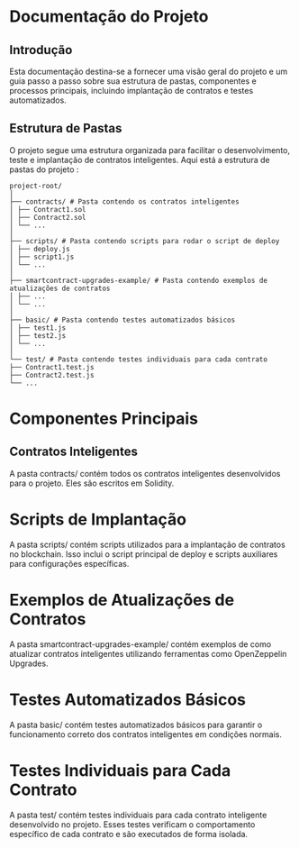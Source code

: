 # Documentação do Projeto
## Introdução
Esta documentação destina-se a fornecer uma visão geral do projeto e um guia passo a passo sobre sua estrutura de pastas, componentes e processos principais, incluindo implantação de contratos e testes automatizados.
## Estrutura de Pastas
O projeto segue uma estrutura organizada para facilitar o desenvolvimento, teste e implantação de contratos inteligentes. Aqui está a estrutura de pastas do projeto :
```
project-root/
│
├── contracts/ # Pasta contendo os contratos inteligentes
│ ├── Contract1.sol
│ ├── Contract2.sol
│ └── ...
│
├── scripts/ # Pasta contendo scripts para rodar o script de deploy
│ ├── deploy.js
│ ├── script1.js
│ └── ...
│
├── smartcontract-upgrades-example/ # Pasta contendo exemplos de atualizações de contratos
│ ├── ...
│ └── ...
│
├── basic/ # Pasta contendo testes automatizados básicos
│ ├── test1.js
│ ├── test2.js
│ └── ...
│
└── test/ # Pasta contendo testes individuais para cada contrato
├── Contract1.test.js
├── Contract2.test.js
└── ...
```
# Componentes Principais
## Contratos Inteligentes
A pasta contracts/ contém todos os contratos inteligentes desenvolvidos para o projeto. Eles são escritos em Solidity.

# Scripts de Implantação
A pasta scripts/ contém scripts utilizados para a implantação de contratos no blockchain. Isso inclui o script principal de deploy e scripts auxiliares para configurações específicas.

# Exemplos de Atualizações de Contratos
A pasta smartcontract-upgrades-example/ contém exemplos de como atualizar contratos inteligentes utilizando ferramentas como OpenZeppelin Upgrades.

# Testes Automatizados Básicos
A pasta basic/ contém testes automatizados básicos para garantir o funcionamento correto dos contratos inteligentes em condições normais.

# Testes Individuais para Cada Contrato
A pasta test/ contém testes individuais para cada contrato inteligente desenvolvido no projeto. Esses testes verificam o comportamento específico de cada contrato e são executados de forma isolada.
